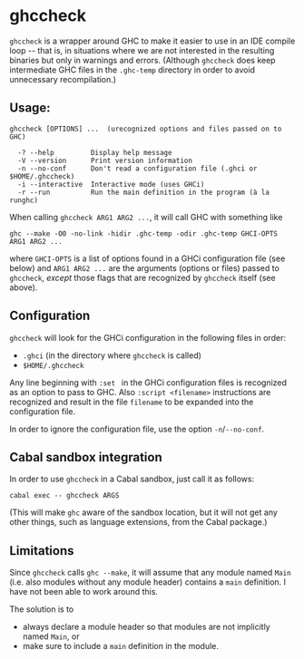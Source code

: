 # ghccheck



`ghccheck` is a wrapper around GHC to make it easier to use in an IDE compile loop -- that is, in situations where we are not interested in the resulting binaries but only in warnings and errors. (Although `ghccheck` does keep intermediate GHC files in the `.ghc-temp` directory in order to avoid unnecessary recompilation.)



Usage:
----------------------------------------------------------------------------------------------------

~~~~~~~~~~~~~~~~~~~~~~~~~~~~~~~~~~~~~~~~
ghccheck [OPTIONS] ...  (urecognized options and files passed on to GHC)

  -? --help         Display help message
  -V --version      Print version information
  -n --no-conf      Don't read a configuration file (.ghci or $HOME/.ghccheck)
  -i --interactive  Interactive mode (uses GHCi)
  -r --run          Run the main definition in the program (à la runghc)
~~~~~~~~~~~~~~~~~~~~~~~~~~~~~~~~~~~~~~~~

When calling `ghccheck ARG1 ARG2 ...`, it will call GHC with something like

    ghc --make -O0 -no-link -hidir .ghc-temp -odir .ghc-temp GHCI-OPTS ARG1 ARG2 ...

where `GHCI-OPTS` is a list of options found in a GHCi configuration file (see below) and `ARG1 ARG2 ...` are the arguments (options or files) passed to `ghccheck`, *except* those flags that are recognized by `ghccheck` itself (see above).



Configuration
----------------------------------------------------------------------------------------------------

`ghccheck` will look for the GHCi configuration in the following files in order:

  * `.ghci` (in the directory where `ghccheck` is called)
  * `$HOME/.ghccheck`

Any line beginning with `:set ` in the GHCi configuration files is recognized as an option to pass to GHC. Also `:script <filename>` instructions are recognized and result in the file `filename` to be expanded into the configuration file.

In order to ignore the configuration file, use the option `-n`/`--no-conf`.



Cabal sandbox integration
----------------------------------------------------------------------------------------------------

In order to use `ghccheck` in a Cabal sandbox, just call it as follows:

    cabal exec -- ghccheck ARGS

(This will make `ghc` aware of the sandbox location, but it will not get any other things, such as language extensions, from the Cabal package.)



Limitations
----------------------------------------------------------------------------------------------------

Since `ghccheck` calls `ghc --make`, it will assume that any module named `Main` (i.e. also modules without any module header) contains a `main` definition. I have not been able to work around this.

The solution is to

  * always declare a module header so that modules are not implicitly named `Main`, or
  * make sure to include a `main` definition in the module.

